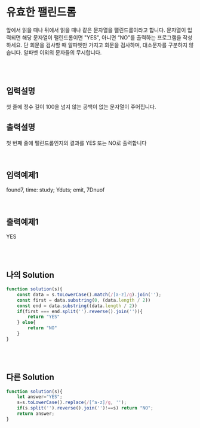 # 유효한 팰린드롬
앞에서 읽을 때나 뒤에서 읽을 때나 같은 문자열을 팰린드롬이라고 합니다.
문자열이 입력되면 해당 문자열이 팰린드롬이면 "YES", 아니면 “NO"를 출력하는 프로그램을 
작성하세요.
단 회문을 검사할 때 알파벳만 가지고 회문을 검사하며, 대소문자를 구분하지 않습니다.
알파벳 이외의 문자들의 무시합니다.

<br/>
<br/>

## 입력설명
첫 줄에 정수 길이 100을 넘지 않는 공백이 없는 문자열이 주어집니다.

## 출력설명
첫 번째 줄에 팰린드롬인지의 결과를 YES 또는 NO로 출력합니다




<br/>

## 입력예제1
found7, time: study; Yduts; emit, 7Dnuof


<br/>

## 출력예제1
YES

<br/>
<br/>

## 나의 Solution
```javascript
function solution(s){
    const data = s.toLowerCase().match(/[a-z]/g).join('');
    const first = data.substring(0, (data.length / 2))
    const end = data.substring((data.length / 2))
    if(first === end.split('').reverse().join('')){
        return "YES"
    } else{
        return "NO"
    }
}
```

<br/>
<br/>

## 다른 Solution
```javascript
function solution(s){
    let answer="YES";
    s=s.toLowerCase().replace(/[^a-z]/g, '');
    if(s.split('').reverse().join('')!==s) return "NO";
    return answer;
}
```
